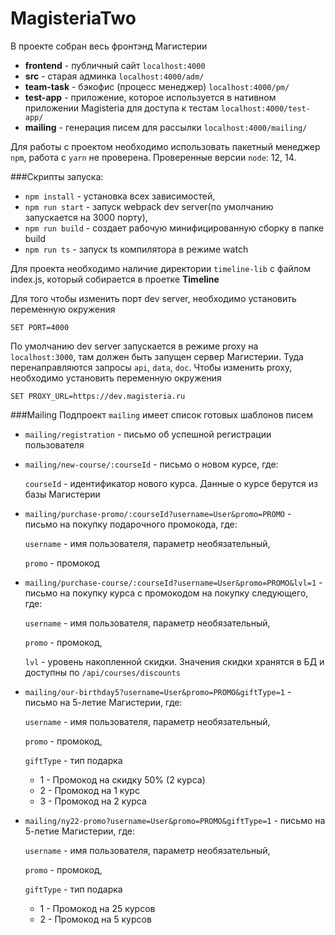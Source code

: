 # MagisteriaTwo

В проекте собран весь фронтэнд Магистерии
* **frontend** - публичный сайт `localhost:4000`
* **src** - старая админка `localhost:4000/adm/`
* **team-task** - бэкофис (процесс менеджер) `localhost:4000/pm/`
* **test-app** - приложение, которое используется в нативном приложении Magisteria для доступа к тестам `localhost:4000/test-app/`
* **mailing** - генерация писем для рассылки `localhost:4000/mailing/`

Для работы с проектом необходимо использовать пакетный менеджер `npm`, работа с `yarn` не проверена.
Проверенные версии `node`: 12, 14.

###Скрипты запуска:
* `npm install` - установка всех зависимостей,
* `npm run start` - запуск webpack dev server(по умолчанию запускается на 3000 порту),
* `npm run build` - создает рабочую минифицированную сборку в папке build
* `npm run ts` - запуск ts компилятора в режиме watch

Для проекта необходимо наличие директории `timeline-lib` с файлом index.js, который собирается в проетке **Timeline**

Для того чтобы изменить порт dev server, необходимо установить переменную окружения 

`SET PORT=4000`

По умолчанию dev server запускается в режиме proxy на `localhost:3000`, там должен быть запущен сервер Магистерии.
Туда перенаправляются запросы `api`, `data`, `doc`. Чтобы изменить proxy, необходимо установить переменную окружения

`SET PROXY_URL=https://dev.magisteria.ru`

###Mailing
Подпроект `mailing` имеет список готовых шаблонов писем
* `mailing/registration` - письмо об успешной регистрации пользователя
* `mailing/new-course/:courseId` - письмо о новом курсе, где: 

    `courseId` - идентификатор нового курса. Данные о курсе берутся из базы Магистерии

* `mailing/purchase-promo/:courseId?username=User&promo=PROMO` - письмо на покупку подарочного промокода, где:
    
    `username` - имя пользователя, параметр необязательный,
    
    `promo` - промокод
    
* `mailing/purchase-course/:courseId?username=User&promo=PROMO&lvl=1` - письмо на покупку курса с промокодом на покупку следующего, где:
    
    `username` - имя пользователя, параметр необязательный,
    
    `promo` - промокод,
    
    `lvl` - уровень накопленной скидки. Значения скидки хранятся в БД и доступны по `/api/courses/discounts`

* `mailing/our-birthday5?username=User&promo=PROMO&giftType=1` - письмо на 5-летие Магистерии, где:
    
    `username` - имя пользователя, параметр необязательный,
    
    `promo` - промокод,
    
    `giftType` - тип подарка
    * 1 - Промокод на скидку 50% (2 курса)
    * 2 - Промокод на 1 курс
    * 3 - Промокод  на 2 курса
    
* `mailing/ny22-promo?username=User&promo=PROMO&giftType=1` - письмо на 5-летие Магистерии, где:
    
    `username` - имя пользователя, параметр необязательный,
    
    `promo` - промокод,
    
    `giftType` - тип подарка
    * 1 - Промокод на 25 курсов
    * 2 - Промокод на 5 курсов
